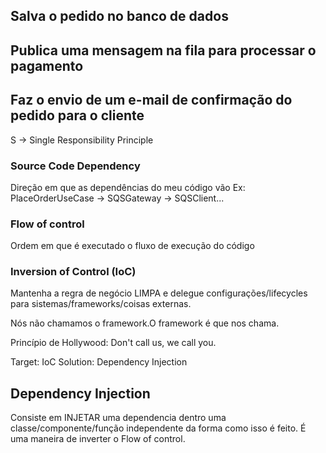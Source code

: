 ## Salva o pedido no banco de dados
## Publica uma mensagem na fila para processar o pagamento
## Faz o envio de um e-mail de confirmação do pedido para o cliente


S -> Single Responsibility Principle <SRP>

### Source Code Dependency
Direção em que as dependências do meu código vão
Ex: PlaceOrderUseCase -> SQSGateway -> SQSClient...

### Flow of control
Ordem em que é executado o fluxo de execução do código

### Inversion of Control (IoC)
Mantenha a regra de negócio LIMPA e delegue configurações/lifecycles para sistemas/frameworks/coisas externas.

Nós não chamamos o framework.O framework é que nos chama.

Princípio de Hollywood: Don't call us, we call you.

Target: IoC
Solution: Dependency Injection


## Dependency Injection
Consiste em INJETAR uma dependencia dentro uma classe/componente/função independente da forma como isso é feito.
É uma maneira de inverter o Flow of control.
